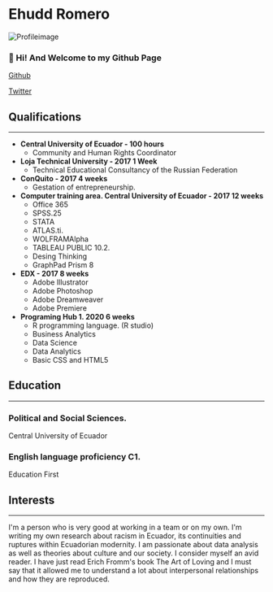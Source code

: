 # Ehudd Romero

![Profileimage](https://avatars.githubusercontent.com/u/78237982?s=400&u=b39e0a8ff41577a66670e35e86304a660a5c2c08&v=4)

### 👋 Hi! And Welcome to my Github Page


[Github](https://github.com/EhuddR)

[Twitter](https://twitter.com/ehuddromero)

## Qualifications
---
- **Central University of Ecuador - 100 hours** 
	- Community and Human Rights Coordinator 
- **Loja Technical University - 2017 1 Week**
 	 - Technical Educational Consultancy of the Russian Federation
- **ConQuito - 2017 4 weeks**
 	 - Gestation of entrepreneurship.
- **Computer training area. Central University of Ecuador - 2017 12 weeks**
	- Office 365
	- SPSS.25
	- STATA
	- ATLAS.ti.
	- WOLFRAMAlpha
	- TABLEAU PUBLIC 10.2.
	- Desing Thinking
	- GraphPad Prism 8
- **EDX - 2017 8 weeks**
	- Adobe Illustrator
	- Adobe Photoshop
  	- Adobe Dreamweaver
	- Adobe Premiere
- **Programing Hub 1. 2020 6 weeks**
	- R programming language. (R studio)
	- Business Analytics
	- Data Science
	- Data Analytics
	- Basic CSS and HTML5

## Education
---
### Political and Social Sciences.
Central University of Ecuador 

### English language proficiency C1. 
Education First

## Interests
---
I'm a person who is very good at working in a team or on my own.
I'm writing my own research about racism in Ecuador, its continuities and ruptures within Ecuadorian modernity.
I am passionate about data analysis as well as theories about culture and our society.
I consider myself an avid reader. I have just read Erich Fromm's book The Art of Loving and I must say that it allowed me
to understand a lot about interpersonal relationships and how they are reproduced.
